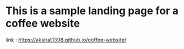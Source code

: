 # This is a sample landing page for a coffee website
link : https://akshat1308.github.io/coffee-website/
